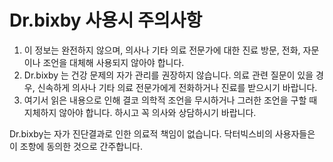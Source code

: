 # Dr.bixby 사용시 주의사항

1. 이 정보는 완전하지 않으며, 의사나 기타 의료 전문가에 대한 진료 방문, 전화, 자문이나 조언을 대체해 사용되지 않아야 합니다.
2. Dr.bixby 는 건강 문제의 자가 관리를 권장하지 않습니다. 의료 관련 질문이 있을 경우, 신속하게 의사나 기타 의료 전문가에게 전화하거나 진료를 받으시기 바랍니다.
3. 여기서 읽은 내용으로 인해 결코 의학적 조언을 무시하거나 그러한 조언을 구할 때 지체하지 않아야 합니다. 하시고 꼭 의사와 상담하시기 바랍니다.

Dr.bixby는 자가 진단결과로 인한 의료적 책임이 없습니다. 닥터빅스비의 사용자들은 이 조항에 동의한 것으로 간주합니다.
